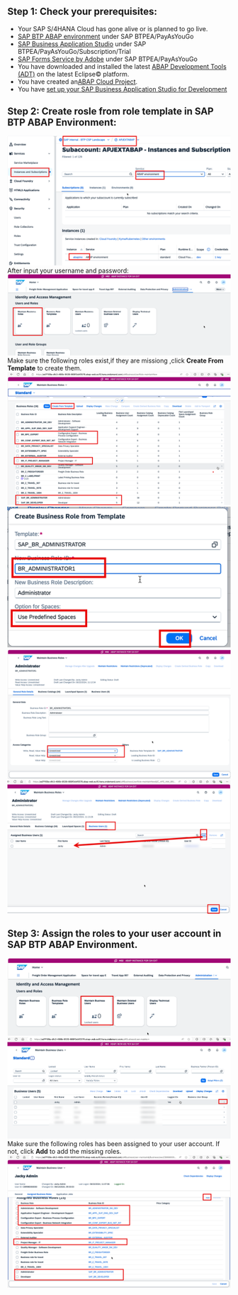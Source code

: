 
## Step 1: Check your prerequisites:
- Your SAP S/4HANA Cloud has gone alive or is planned to go live.
- [SAP BTP ABAP environment](https://discovery-center.cloud.sap/serviceCatalog/abap-environment?region=all&tab=service_plan) under SAP BTPEA/PayAsYouGo
- [SAP Business Application Studio](https://discovery-center.cloud.sap/serviceCatalog/business-application-studio?region=all&tab=service_plan) under SAP BTPEA/PayAsYouGo/Subscription/Trial
- [SAP Forms Service by Adobe](https://discovery-center.cloud.sap/serviceCatalog/forms-service-by-adobe?region=all) under SAP BTPEA/PayAsYouGo
- You have downloaded and installed the latest [ABAP Development Tools (ADT)](https://tools.hana.ondemand.com/#abap) on the latest Eclipse© platform.
- You have created an[ABAP Cloud Project](https://developers.sap.com/tutorials/abap-environment-create-abap-cloud-project.html).
- You have [set up your SAP Business Application Studio for Development](https://developers.sap.com/tutorials/appstudio-onboarding.html)


## Step 2: Create rosle from role template in SAP BTP ABAP Environment:
![alt text](image.png)
After input your username and password:
![alt text](image-1.png)
Make sure the following roles exist,if they are missiong ,click **Create From Template** to create them.
![alt text](image-2.png)
![alt text](image-4.png)
![alt text](image-5.png)
![alt text](image-6.png)

## Step 3: Assign the roles to your user account in SAP BTP ABAP Environment.
![alt text](image-3.png)
![alt text](image-7.png)
Make sure the following roles has been assigned to your user account. If not, click **Add** to add the missing roles.
![alt text](image-8.png)
